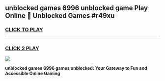 
## unblocked games 6996 unblocked game Play Online 👋 Unblocked Games #r49xu
<h3>
<a href="https://premium.freeplayer.one?title=unblocked_games_6996&ref=21F">CLICK TO PLAY</a></h3>
<hr>

<h3>
<a href="https://premium.freeplayer.one?title=unblocked_games_6996&ref=21F">CLICK 2 PLAY</a>
  
</h3>

<a href="https://premium.freeplayer.one?title=unblocked_games_6996&ref=21F/"><img src="https://clearcache.store/games.png"></a>


**unblocked games 6996 games unblocked: Your Gateway to Fun and Accessible Online Gaming**

